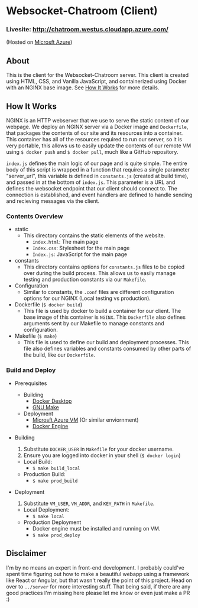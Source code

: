 # Websocket-Chatroom (Client)
### Livesite: http://chatroom.westus.cloudapp.azure.com/

(Hosted on [Microsft Azure](https://azure.microsoft.com/en-us/))

## About
This is the client for the Websocket-Chatroom server. This client is created using HTML, CSS, and Vanilla JavaScript, and containerized using Docker with an NGINX base image. See [How It Works](#How-It-Works) for more details.

## How It Works
NGINX is an HTTP webserver that we use to serve the static content of our webpage. We deploy an NGINX server via a Docker image and `Dockerfile`, that packages the contents of our site and its resources into a container. This container has all of the resources required to run our server, so it is very portable, this allows us to easily update the contents of our remote VM using `$ docker push` and `$ docker pull`, much like a GitHub repository. 

`index.js` defines the main logic of our page and is quite simple. The entire body of this script is wrapped in a function that requires a single parameter "server_url", this variable is defined in `constants.js` (created at build time), and passed in at the bottom of `index.js`. This parameter is a URL and defines the websocket endpoint that our client should connect to. The connection is established, and event handlers are defined to handle sending and recieving messages via the client.

### Contents Overview
- static
    - This directory contains the static elements of the website.
        - `index.html`: The main page
        - `Index.css`: Stylesheet for the main page
        - `Index.js`: JavaScript for the main page
- constants
    - This directory contains options for `constants.js` files to be copied over during the build process. This allows us to easily manage testing and production constants via our `Makefile`. 
- Configuration
    - Similar to constants, the `.conf` files are different configuration options for our NGINX (Local testing vs production).
- Dockerfile (`$ docker build`)
    - This file is used by docker to build a container for our client. The base image of this container is `NGINX`. This `Dockerfile` also defines arguments sent by our Makefile to manage constants and configuration.
- Makefile (`$ make`)
    - This file is used to define our build and deployment processes. This file also defines variables and constants consumed by other parts of the build, like our `Dockerfile`.

### Build and Deploy
- Prerequisites
    - Building 
        - [Docker Desktop](https://www.docker.com/products/docker-desktop)
        - [GNU Make](https://www.gnu.org/software/make/)
    - Deployment
        - [Microsft Azure VM](https://azure.microsoft.com/en-us/services/virtual-machines/) (Or similar enviornment)
        - [Docker Engine](https://docs.docker.com/engine/install/ubuntu/)

- Building
    1. Substitute `DOCKER_USER` in `Makefile` for your docker username.
    2. Ensure you are logged into docker in your shell (`$ docker login`)
    - Local Build:
        - `$ make build_local`
    - Production Build:
        - `$ make prod_build`
- Deployment
    1. Substitute `VM_USER`, `VM_ADDR`, and `KEY_PATH` in `Makefile`.
    - Local Deployment:
        - `$ make local`
    - Production Deployment
        - Docker engine must be installed and running on VM.
        - `$ make prod_deploy`

## Disclaimer
I'm by no means an expert in front-end development. I probably could've spent time figuring out how to make a beautiful webapp using a framework like React or Angular, but that wasn't really the point of this project. Head on over to `../server` for more interesting stuff. That being said, if there are any good practices I'm missing here please let me know or even just make a PR :)
